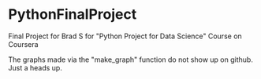 # PythonFinalProject
Final Project for Brad S for "Python Project for Data Science" Course on Coursera

The graphs made via the "make_graph" function do not show up on github. Just a heads up.
